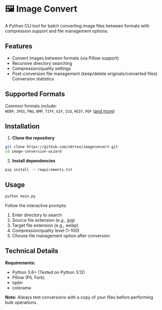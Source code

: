 # 🖼️ Image Convert

A Python CLI tool for batch converting image files between formats with compression support and file management options.

## Features

- Convert images between formats (via Pillow support)
- Recursive directory searching
- Compression/quality settings
- Post-conversion file management (keep/delete originals/converted files)
  Conversion statistics

## Supported Formats
Common formats include:  
`WEBP`, `JPEG`, `PNG`, `BMP`, `TIFF`, `GIF`, `ICO`, `HEIF`, `PDF` ([and more](https://pillow.readthedocs.io/en/stable/handbook/image-file-formats.html))

## Installation

1. **Clone the repository**
```bash
git clone https://github.com/x0rtex/imageconvert.git
cd image-conversion-wizard
```

2. **Install dependencies**
```bash
pip install -r requirements.txt
```

## Usage

```bash
python main.py
```

Follow the interactive prompts:
1. Enter directory to search
2. Source file extension (e.g., jpg)
3. Target file extension (e.g., webp)
4. Compression/quality level (1-100)
5. Choose file management option after conversion

## Technical Details

**Requirements:**
- Python 3.8+ (Tested on Python 3.12)
- Pillow (PIL Fork)
- tqdm
- colorama

**Note:** Always test conversions with a copy of your files before performing bulk operations.
